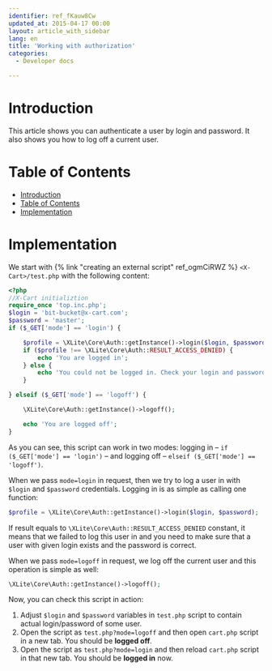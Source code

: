 ```yaml
---
identifier: ref_fKauw8Cw
updated_at: 2015-04-17 00:00
layout: article_with_sidebar
lang: en
title: 'Working with authorization'
categories:
  - Developer docs

---
```



# Introduction

This article shows you can authenticate a user by login and password. It also shows you how to log off a current user.

# Table of Contents

*   [Introduction](#introduction)
*   [Table of Contents](#table-of-contents)
*   [Implementation](#implementation)

# Implementation

We start with {% link "creating an external script" ref_ogmCiRWZ %} `<X-Cart>/test.php` with the following content: 

```php
<?php
//X-Cart initializtion
require_once 'top.inc.php';
$login = 'bit-bucket@x-cart.com';
$password = 'master';
if ($_GET['mode'] == 'login') {

    $profile = \XLite\Core\Auth::getInstance()->login($login, $password);
    if ($profile !== \XLite\Core\Auth::RESULT_ACCESS_DENIED) {
        echo 'You are logged in';
    } else {
        echo 'You could not be logged in. Check your login and password.';
    }

} elseif ($_GET['mode'] == 'logoff') {

    \XLite\Core\Auth::getInstance()->logoff();

    echo 'You are logged off';
}
```

As you can see, this script can work in two modes: logging in – `if ($_GET['mode'] == 'login')` – and logging off – `elseif ($_GET['mode'] == 'logoff')`.

When we pass `mode=login` in request, then we try to log a user in with `$login` and `$password` credentials. Logging in is as simple as calling one function: 

```php
$profile = \XLite\Core\Auth::getInstance()->login($login, $password);
```

If result equals to `\XLite\Core\Auth::RESULT_ACCESS_DENIED` constant, it means that we failed to log this user in and you need to make sure that a user with given login exists and the password is correct.

When we pass `mode=logoff` in request, we log off the current user and this operation is simple as well: 

```php
\XLite\Core\Auth::getInstance()->logoff();
```

Now, you can check this script in action:

1.  Adjust `$login` and `$password` variables in `test.php` script to contain actual login/password of some user.
2.  Open the script as `test.php?mode=logoff` and then open `cart.php` script in a new tab. You should be **logged off**.
3.  Open the script as `test.php?mode=login` and then reload `cart.php` script in that new tab. You should be **logged in** now.